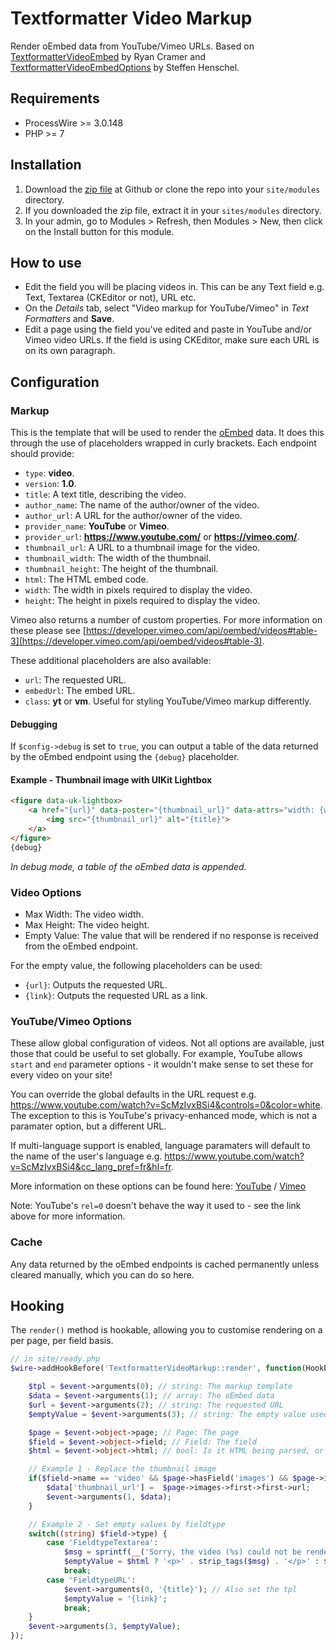 # Textformatter Video Markup
Render oEmbed data from YouTube/Vimeo URLs. Based on [TextformatterVideoEmbed](https://modules.processwire.com/modules/textformatter-video-embed/) by Ryan Cramer and [TextformatterVideoEmbedOptions](https://modules.processwire.com/modules/textformatter-video-embed-options/) by Steffen Henschel.

## Requirements
* ProcessWire >= 3.0.148
* PHP >= 7

## Installation
1. Download the [zip file](https://github.com/nbcommunication/TextformatterVideoMarkup/archive/master.zip) at Github or clone the repo into your `site/modules` directory.
2. If you downloaded the zip file, extract it in your `sites/modules` directory.
3. In your admin, go to Modules > Refresh, then Modules > New, then click on the Install button for this module.

## How to use
- Edit the field you will be placing videos in. This can be any Text field e.g. Text, Textarea (CKEditor or not), URL etc.
- On the *Details* tab, select "Video markup for YouTube/Vimeo" in *Text Formatters* and **Save**.
- Edit a page using the field you've edited and paste in YouTube and/or Vimeo video URLs. If the field is using CKEditor, make sure each URL is on its own paragraph.

## Configuration

### Markup
This is the template that will be used to render the [oEmbed](https://oembed.com) data. It does this through the use of placeholders wrapped in curly brackets. Each endpoint should provide:

- `type`: **video**.
- `version`: **1.0**.
- `title`: A text title, describing the video.
- `author_name`: The name of the author/owner of the video.
- `author_url`: A URL for the author/owner of the video.
- `provider_name`: **YouTube** or **Vimeo**.
- `provider_url`: **https://www.youtube.com/** or **https://vimeo.com/**.
- `thumbnail_url`: A URL to a thumbnail image for the video.
- `thumbnail_width`: The width of the thumbnail.
- `thumbnail_height`: The height of the thumbnail.
- `html`: The HTML embed code.
- `width`: The width in pixels required to display the video.
- `height`: The height in pixels required to display the video.

Vimeo also returns a number of custom properties. For more information on these please see [https://developer.vimeo.com/api/oembed/videos#table-3](https://developer.vimeo.com/api/oembed/videos#table-3).

These additional placeholders are also available:
- `url`: The requested URL.
- `embedUrl`: The embed URL.
- `class`: **yt** or **vm**. Useful for styling YouTube/Vimeo markup differently.

#### Debugging
If `$config->debug` is set to `true`, you can output a table of the data returned by the oEmbed endpoint using the `{debug}` placeholder.

#### Example - Thumbnail image with UIKit Lightbox
```html
<figure data-uk-lightbox>
    <a href="{url}" data-poster="{thumbnail_url}" data-attrs="width: {width}; height: {height}">
        <img src="{thumbnail_url}" alt="{title}">
    </a>
</figure>
{debug}
```
*In debug mode, a table of the oEmbed data is appended.*

### Video Options
- Max Width: The video width.
- Max Height: The video height.
- Empty Value: The value that will be rendered if no response is received from the oEmbed endpoint.

For the empty value, the following placeholders can be used:
- `{url}`: Outputs the requested URL.
- `{link}`: Outputs the requested URL as a link.

### YouTube/Vimeo Options
These allow global configuration of videos. Not all options are available, just those that could be useful to set globally. For example, YouTube allows `start` and `end` parameter options - it wouldn't make sense to set these for every video on your site!

You can override the global defaults in the URL request e.g. https://www.youtube.com/watch?v=ScMzIvxBSi4&controls=0&color=white. The exception to this is YouTube's privacy-enhanced mode, which is not a paramater option, but a different URL.

If multi-language support is enabled, language paramaters will default to the name of the user's language e.g. https://www.youtube.com/watch?v=ScMzIvxBSi4&cc_lang_pref=fr&hl=fr.

More information on these options can be found here: [YouTube](https://developers.google.com/youtube/player_parameters#Parameters) / [Vimeo](https://developer.vimeo.com/api/oembed/videos#table-2)

Note: YouTube's `rel=0` doesn't behave the way it used to - see the link above for more information.

### Cache
Any data returned by the oEmbed endpoints is cached permanently unless cleared manually, which you can do so here.

## Hooking
The `render()` method is hookable, allowing you to customise rendering on a per page, per field basis.

```php
// in site/ready.php
$wire->addHookBefore('TextformatterVideoMarkup::render', function(HookEvent $event) {

	$tpl = $event->arguments(0); // string: The markup template
	$data = $event->arguments(1); // array: The oEmbed data
	$url = $event->arguments(2); // string: The requested URL
	$emptyValue = $event->arguments(3); // string: The empty value used if no data is returned

	$page = $event->object->page; // Page: The page
	$field = $event->object->field; // Field: The field
	$html = $event->object->html; // bool: Is it HTML being parsed, or plain text?

	// Example 1 - Replace the thumbnail image
	if($field->name == 'video' && $page->hasField('images') && $page->images->count) {
		$data['thumbnail_url'] =  $page->images->first->first->url;
		$event->arguments(1, $data);
	}

	// Example 2 - Set empty values by fieldtype
	switch((string) $field->type) {
		case 'FieldtypeTextarea':
			$msg = sprintf(__('Sorry, the video (%s) could not be rendered.'), $url);
			$emptyValue = $html ? '<p>' . strip_tags($msg) . '</p>' : $msg;
			break;
		case 'FieldtypeURL':
			$event->arguments(0, '{title}'); // Also set the tpl
			$emptyValue = '{link}';
			break;
	}
	$event->arguments(3, $emptyValue);
});
```
